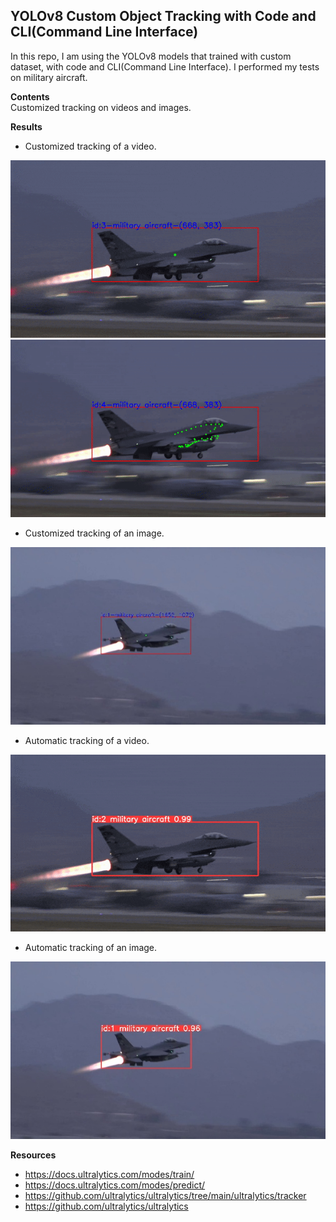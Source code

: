 ## YOLOv8 Custom Object Tracking with Code and CLI(Command Line Interface)  
In this repo, I am using the YOLOv8 models that trained with custom dataset, with code and CLI(Command Line Interface). I performed my tests on military aircraft.  
  
**Contents**  
Customized tracking on videos and images.
  
**Results**  
- Customized tracking of a video.

![alt-text](https://github.com/muhammedenesbalci/YOLOv8-Custom-Object-Tracking/blob/main/test/datas/test_video_result_customized_gif.gif?raw=true)
![alt-text](https://github.com/muhammedenesbalci/YOLOv8-Custom-Object-Tracking/blob/main/test/datas/test_video_result_line_customized_gif.gif?raw=true)  


- Customized tracking of an image.

![alt-text](https://github.com/muhammedenesbalci/YOLOv8-Custom-Object-Tracking/blob/main/test/datas/test_img_result_customized.jpg?raw=true)  
  

- Automatic tracking of a video.

![alt-text](https://github.com/muhammedenesbalci/YOLOv8-Custom-Object-Tracking/blob/main/test/datas/test_video_result_automatic_gif.gif?raw=true)


- Automatic tracking of an image.

![alt-text](https://github.com/muhammedenesbalci/YOLOv8-Custom-Object-Tracking/blob/main/test/datas/test_img_result_automatic.jpg?raw=true)



**Resources**
- https://docs.ultralytics.com/modes/train/ 
- https://docs.ultralytics.com/modes/predict/  
- https://github.com/ultralytics/ultralytics/tree/main/ultralytics/tracker
- https://github.com/ultralytics/ultralytics
